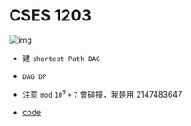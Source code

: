 # CSES 1203
![img](https://i.imgur.com/UwiwsvT.png)

- 建 $\texttt{shortest Path DAG}$
- $\texttt{DAG DP}$
- 注意 $\texttt{mod}$ $\mathtt{10^9+7}$ 會碰撞，我是用 $2147483647$

- [code](https://cses.fi/paste/6b63c51987b989904c3498/)

